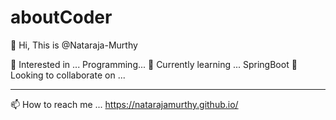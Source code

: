# aboutCoder

👋 Hi, This is @Nataraja-Murthy

👀 Interested in ...
Programming...
🌱 Currently learning ...
SpringBoot
💞️ Looking to collaborate on ...
*****

📫 How to reach me ...
https://natarajamurthy.github.io/
